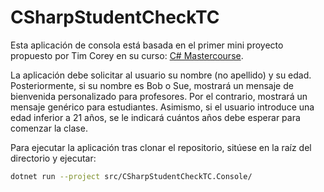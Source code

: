# CSharpStudentCheckTC

Esta aplicación de consola está basada en el primer mini proyecto propuesto por Tim Corey en su curso: [C# Mastercourse](https://www.iamtimcorey.com/courses/csharp-mastercourse/).

La aplicación debe solicitar al usuario su nombre (no apellido) y su edad. Posteriormente, si su nombre es Bob o Sue, mostrará un mensaje de bienvenida personalizado para profesores. Por el contrario, mostrará un mensaje genérico para estudiantes. Asimismo, si el usuario introduce una edad inferior a 21 años, se le indicará cuántos años debe esperar para comenzar la clase.

Para ejecutar la aplicación tras clonar el repositorio, sitúese en la raíz del directorio y ejecutar:

```zsh
dotnet run --project src/CSharpStudentCheckTC.Console/
```
